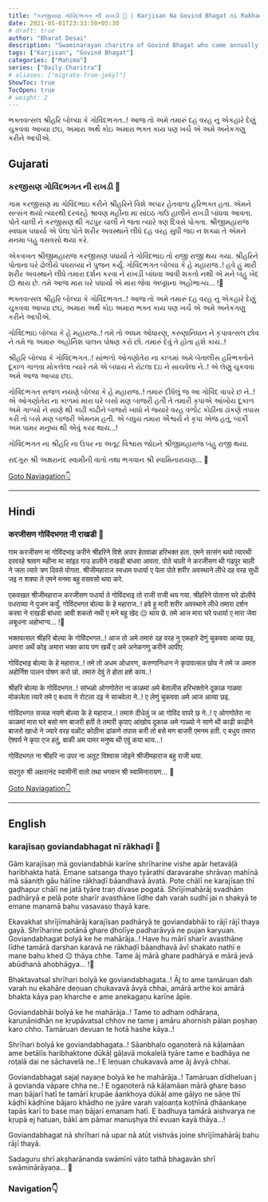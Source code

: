 ```yaml
---
title: "કરજીસણ ગોવિંદભગત ની રાખડી 📿 | Karjisan Na Govind Bhagat ni Rakhadi"
date: 2021-05-01T23:33:50+05:30
# draft: true
author: "Bharat Desai"
description: "Swaminarayan charitra of Govind Bhagat who came annually for the shravan month in Gadhda, About lord Swaminarayan"
tags: ["Karjisan", "Govind Bhagat"]
categories: ["Mahima"]
series: ["Daily Charitra"]
# aliases: ["migrate-from-jekyl"]
ShowToc: true
TocOpen: true
# weight: 2
---
```


<!-- this Content Here will shown id listing page till "more" tag -->
ભક્તવત્સલ શ્રીહરિ બોલ્યા કે ગોવિંદભગત..! આજ તો અમે તમારું દહ વરહ નુ એકહારે દેણું ચુકવવા આવ્યા છઇ, અમારા અર્થે કોઇ અમારા ભક્ત કાય પણ ખર્ચે એ અમે અનેકગણુ કરીને આપીએ.

<!--more-->


<!-- Remove this and start Content Here -->
## Gujarati
### કરજીસણ ગોવિંદભગત ની રાખડી :prayer_beads:	

ગામ કરજીસણ મા ગોવિંદભાઇ કરીને શ્રીહરિને વિશે અપાર હેતવાળા હરિભક્ત હતા. એમને સત્સંગ થયો ત્યારથી દરવરહે શ્રાવણ મહીના મા સાંઇઠ ગાઉ હાલીને રાખડી બાંધવા આવતા. પોતે ચાલી ને કરજીસણ થી ગઢપુર ચાલી ને જતા ત્યારે ત્રણ દિવસે પોગતા. શ્રીજીમહારાજ સ્વધામ પધાર્યા એ પેલા પોતે શરીર અવસ્થાને લીધે દહ વરહ સુધી જઇ ન શક્યા તે એમને મનમા બહુ વસવસો થયા કરે.

એકવખત શ્રીજીમહારાજ કરજીસણ પધાર્યા તે ગોવિંદભાઇ તો રાજી રાજી થય ગયા. શ્રીહરિને પોતાના ઘરે ઢોલીયે પધરાવ્યા ને પુજન કર્યું. ગોવિંદભગત બોલ્યા કે હે મહારાજ..! હવે હુ મારી શરીર અવસ્થાને લીધે તમારા દર્શન કરવા ને રાખડી બાંધવા આવી શકતો નથી એ મને બહુ ખેદ :pensive: થાય છે. તમે આજ મારા ઘરે પધાર્યા એ મારા જેવા અબૂધના અહોભાગ્ય... !:hugs:

ભક્તવત્સલ શ્રીહરિ બોલ્યા કે ગોવિંદભગત..! આજ તો અમે તમારું દહ વરહ નુ એકહારે દેણું ચુકવવા આવ્યા છઇ, અમારા અર્થે કોઇ અમારા ભક્ત કાય પણ ખર્ચે એ અમે અનેકગણુ કરીને આપીએ.

ગોવિંદભાઇ બોલ્યા કે હે મહારાજ..! તમે તો અધમ ઓધારણ, કરુણાનિધાન ને કૃપાવત્સલ છોવ ને તમે જ અમારુ અહોર્નિશ પાલન પોષણ કરો છો. તમારું દેવું તે હોતા હશે કાય..!

શ્રીહરિ બોલ્યા કે ગોવિંદભગત..! સાંભળો ઓગણોતેરા ના કાળમાં અમે બેતાલીસ હરિભક્તોને દૂકાળ ગાળવા મોકલેલા ત્યારે તમે એ બધાય ને રોટલા દઇ ને સાચવેલા ને..! એ લેણું ચુકવવા અમે આજ આવ્યા છઇ.

ગોવિંદભગત સજળ નયણે બોલ્યા કે હે મહારાજ..! તમારું દીધેલું જ આ ગોવિંદ વાપરે છ ને..! એ ઓગણોતેરા ના કાળમાં મારા ઘરે બસો મણ બાજરી હતી તે તમારી કૃપાએ આંખોય દૂકાળ અમે ગાળ્યો ને સાણે થી કાઢી કાઢીને બાજરો ખાધો ને જ્યારે વરહ વળોંટ કોઠીના ઢાંકણે તપાસ કરી તો બસે મણ બાજરી એમનમ હતી. એ બધુય તમારા ઐશ્વર્ય ને કૃપા એજ હતું, બાકી અમ પામર મનુષ્ય થી એવું કયા થાય...!

ગોવિંદભગત ના શ્રીહરિ ના ઉપર ના અતૂટ વિશ્વાસ જોઇને શ્રીજીમહારાજ બહુ રાજી થયા.

સદગુરુ શ્રી અક્ષરાનંદ સ્વામીની વાતો તથા ભગવાન શ્રી સ્વામિનારાયણ...
:pray:

[Goto Naviagation:point_down: ](#navigation)

----
## Hindi
### करजीसण गोविंदभगत नी राखडी :prayer_beads:	

गाम करजीसण मा गोविंदभाइ करीने श्रीहरिने विशे अपार हेतवाळा हरिभक्त हता. एमने सत्संग थयो त्यारथी दरवरहे श्रावण महीना मा सांइठ गाउ हालीने राखडी बांधवा आवता. पोते चाली ने करजीसण थी गढपुर चाली ने जता त्यारे त्रण दिवसे पोगता. श्रीजीमहाराज स्वधाम पधार्या ए पेला पोते शरीर अवस्थाने लीधे दह वरह सुधी जइ न शक्या ते एमने मनमा बहु वसवसो थया करे.

एकवखत श्रीजीमहाराज करजीसण पधार्या ते गोविंदभाइ तो राजी राजी थय गया. श्रीहरिने पोताना घरे ढोलीये पधराव्या ने पुजन कर्युं. गोविंदभगत बोल्या के हे महाराज..! हवे हु मारी शरीर अवस्थाने लीधे तमारा दर्शन करवा ने राखडी बांधवा आवी शकतो नथी ए मने बहु खेद :pensive: थाय छे. तमे आज मारा घरे पधार्या ए मारा जेवा अबूधना अहोभाग्य... !:hugs:

भक्तवत्सल श्रीहरि बोल्या के गोविंदभगत..! आज तो अमे तमारुं दह वरह नु एकहारे देणुं चुकववा आव्या छइ, अमारा अर्थे कोइ अमारा भक्त काय पण खर्चे ए अमे अनेकगणु करीने आपीए.

गोविंदभाइ बोल्या के हे महाराज..! तमे तो अधम ओधारण, करुणानिधान ने कृपावत्सल छोव ने तमे ज अमारु अहोर्निश पालन पोषण करो छो. तमारुं देवुं ते होता हशे काय..!

श्रीहरि बोल्या के गोविंदभगत..! सांभळो ओगणोतेरा ना काळमां अमे बेतालीस हरिभक्तोने दूकाळ गाळवा मोकलेला त्यारे तमे ए बधाय ने रोटला दइ ने साचवेला ने..! ए लेणुं चुकववा अमे आज आव्या छइ.

गोविंदभगत सजळ नयणे बोल्या के हे महाराज..! तमारुं दीधेलुं ज आ गोविंद वापरे छ ने..! ए ओगणोतेरा ना काळमां मारा घरे बसो मण बाजरी हती ते तमारी कृपाए आंखोय दूकाळ अमे गाळ्यो ने साणे थी काढी काढीने बाजरो खाधो ने ज्यारे वरह वळोंट कोठीना ढांकणे तपास करी तो बसे मण बाजरी एमनम हती. ए बधुय तमारा ऐश्वर्य ने कृपा एज हतुं, बाकी अम पामर मनुष्य थी एवुं कया थाय...!

गोविंदभगत ना श्रीहरि ना उपर ना अतूट विश्वास जोइने श्रीजीमहाराज बहु राजी थया.

सदगुरु श्री अक्षरानंद स्वामीनी वातो तथा भगवान श्री स्वामिनारायण...
:pray:

[Goto Naviagation:point_down: ](#navigation)

----
## English
### karajīsaṇ goviandabhagat nī rākhaḍī :prayer_beads:	

Gām karajīsaṇ mā goviandabhāi karīne shrīharine vishe apār hetavāḷā haribhakta hatā. Emane satsanga thayo tyārathī daravarahe shrāvaṇ mahīnā mā sāaniṭh gāu hālīne rākhaḍī bāandhavā āvatā. Pote chālī ne karajīsaṇ thī gaḍhapur chālī ne jatā tyāre traṇ divase pogatā. Shrījīmahārāj svadhām padhāryā e pelā pote sharīr avasthāne līdhe dah varah sudhī jai n shakyā te emane manamā bahu vasavaso thayā kare.

Ekavakhat shrījīmahārāj karajīsaṇ padhāryā te goviandabhāi to rājī rājī thaya gayā. Shrīharine potānā ghare ḍholīye padharāvyā ne pujan karyuan. Goviandabhagat bolyā ke he mahārāja..! Have hu mārī sharīr avasthāne līdhe tamārā darshan karavā ne rākhaḍī bāandhavā āvī shakato nathī e mane bahu khed :pensive: thāya chhe. Tame āj mārā ghare padhāryā e mārā jevā abūdhanā ahobhāgya... !:hugs:

Bhaktavatsal shrīhari bolyā ke goviandabhagata..! Āj to ame tamāruan dah varah nu ekahāre deṇuan chukavavā āvyā chhai, amārā arthe koi amārā bhakta kāya paṇ kharche e ame anekagaṇu karīne āpīe.

Goviandabhāi bolyā ke he mahārāja..! Tame to adham odhāraṇa, karuṇānidhān ne kṛupāvatsal chhov ne tame j amāru ahornish pālan poṣhaṇ karo chho. Tamāruan devuan te hotā hashe kāya..!

Shrīhari bolyā ke goviandabhagata..! Sāanbhaḷo ogaṇoterā nā kāḷamāan ame betālīs haribhaktone dūkāḷ gāḷavā mokalelā tyāre tame e badhāya ne roṭalā dai ne sāchavelā ne..! E leṇuan chukavavā ame āj āvyā chhai.

Goviandabhagat sajaḷ nayaṇe bolyā ke he mahārāja..! Tamāruan dīdheluan j ā govianda vāpare chha ne..! E ogaṇoterā nā kāḷamāan mārā ghare baso maṇ bājarī hatī te tamārī kṛupāe āankhoya dūkāḷ ame gāḷyo ne sāṇe thī kāḍhī kāḍhīne bājaro khādho ne jyāre varah vaḷoanṭa koṭhīnā ḍhāankaṇe tapās karī to base maṇ bājarī emanam hatī. E badhuya tamārā aishvarya ne kṛupā ej hatuan, bākī am pāmar manuṣhya thī evuan kayā thāya...!

Goviandabhagat nā shrīhari nā upar nā atūṭ vishvās joine shrījīmahārāj bahu rājī thayā.

Sadaguru shrī akṣharānanda swāmīnī vāto tathā bhagavān shrī swāminārāyaṇa...
:pray:

### Navigation:point_down: